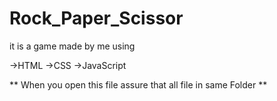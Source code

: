 # Rock_Paper_Scissor

it is a game made by me using

 ->HTML
 ->CSS
 ->JavaScript

** When you open this file assure that all file in same Folder **
